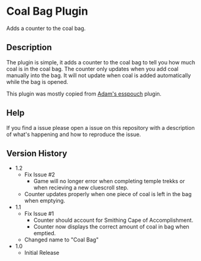 # Coal Bag Plugin

Adds a counter to the coal bag.

## Description

The plugin is simple, it adds a counter to the coal bag to tell you how much coal is in the coal bag. The counter only updates when you add coal manually into the bag. It will not update when coal is added automatically while the bag is opened.

This plugin was mostly copied from [Adam's esspouch](https://github.com/Adam-/runelite-plugins/blob/esspouch/src/main/java/info/sigterm/plugins/esspouch/EssPouchPlugin.java) plugin.
## Help

If you find a issue please open a issue on this repository with a description of what's happening and how to reproduce the issue.

## Version History
* 1.2
  * Fix Issue #2
    * Game will no longer error when completing temple trekks or when recieving a new cluescroll step.
  * Counter updates properly when one piece of coal is left in the bag when emptying.
* 1.1
  * Fix Issue #1
    * Counter should account for Smithing Cape of Accomplishment.
    * Counter now displays the correct amount of coal in bag when emptied.
  * Changed name to "Coal Bag"
* 1.0
    * Initial Release